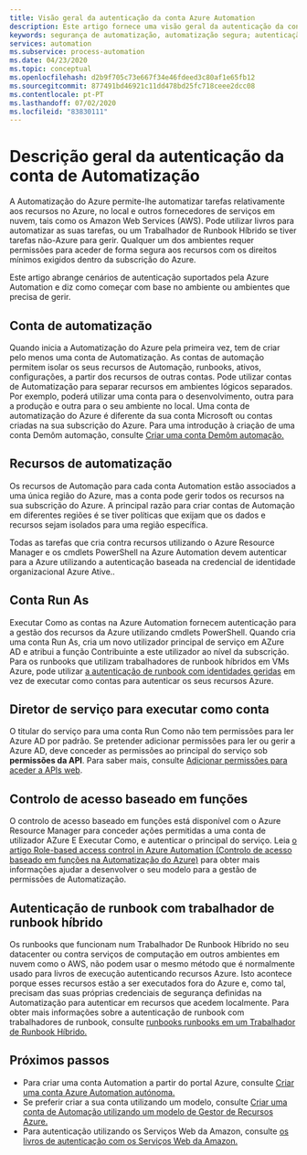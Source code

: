 ```yaml
---
title: Visão geral da autenticação da conta Azure Automation
description: Este artigo fornece uma visão geral da autenticação da conta Azure Automation.
keywords: segurança de automatização, automatização segura; autenticação de automatização
services: automation
ms.subservice: process-automation
ms.date: 04/23/2020
ms.topic: conceptual
ms.openlocfilehash: d2b9f705c73e667f34e46fdeed3c80af1e65fb12
ms.sourcegitcommit: 877491bd46921c11dd478bd25fc718ceee2dcc08
ms.contentlocale: pt-PT
ms.lasthandoff: 07/02/2020
ms.locfileid: "83830111"
---
```

# <a name="automation-account-authentication-overview"></a>Descrição geral da autenticação da conta de Automatização

A Automatização do Azure permite-lhe automatizar tarefas relativamente aos recursos no Azure, no local e outros fornecedores de serviços em nuvem, tais como os Amazon Web Services (AWS). Pode utilizar livros para automatizar as suas tarefas, ou um Trabalhador de Runbook Híbrido se tiver tarefas não-Azure para gerir. Qualquer um dos ambientes requer permissões para aceder de forma segura aos recursos com os direitos mínimos exigidos dentro da subscrição do Azure.

Este artigo abrange cenários de autenticação suportados pela Azure Automation e diz como começar com base no ambiente ou ambientes que precisa de gerir.

## <a name="automation-account"></a>Conta de automatização 

Quando inicia a Automatização do Azure pela primeira vez, tem de criar pelo menos uma conta de Automatização. As contas de automação permitem isolar os seus recursos de Automação, runbooks, ativos, configurações, a partir dos recursos de outras contas. Pode utilizar contas de Automatização para separar recursos em ambientes lógicos separados. Por exemplo, poderá utilizar uma conta para o desenvolvimento, outra para a produção e outra para o seu ambiente no local. Uma conta de automatização do Azure é diferente da sua conta Microsoft ou contas criadas na sua subscrição do Azure. Para uma introdução à criação de uma conta Demôm automação, consulte [Criar uma conta Demôm automação.](automation-quickstart-create-account.md)

## <a name="automation-resources"></a>Recursos de automatização

Os recursos de Automação para cada conta Automation estão associados a uma única região do Azure, mas a conta pode gerir todos os recursos na sua subscrição do Azure. A principal razão para criar contas de Automação em diferentes regiões é se tiver políticas que exijam que os dados e recursos sejam isolados para uma região específica.

Todas as tarefas que cria contra recursos utilizando o Azure Resource Manager e os cmdlets PowerShell na Azure Automation devem autenticar para a Azure utilizando a autenticação baseada na credencial de identidade organizacional Azure Ative.. 

## <a name="run-as-account"></a>Conta Run As

Executar Como as contas na Azure Automation fornecem autenticação para a gestão dos recursos da Azure utilizando cmdlets PowerShell. Quando cria uma conta Run As, cria um novo utilizador principal de serviço em AZure AD e atribui a função Contribuinte a este utilizador ao nível da subscrição. Para os runbooks que utilizam trabalhadores de runbook híbridos em VMs Azure, pode utilizar [a autenticação de runbook com identidades geridas](automation-hrw-run-runbooks.md#runbook-auth-managed-identities) em vez de executar como contas para autenticar os seus recursos Azure.

## <a name="service-principal-for-run-as-account"></a>Diretor de serviço para executar como conta

O titular do serviço para uma conta Run Como não tem permissões para ler Azure AD por padrão. Se pretender adicionar permissões para ler ou gerir a Azure AD, deve conceder as permissões ao principal do serviço sob **permissões da API**. Para saber mais, consulte [Adicionar permissões para aceder a APIs web](../active-directory/develop/quickstart-configure-app-access-web-apis.md#add-permissions-to-access-web-apis).

## <a name="role-based-access-control"></a>Controlo de acesso baseado em funções

O controlo de acesso baseado em funções está disponível com o Azure Resource Manager para conceder ações permitidas a uma conta de utilizador AZure E Executar Como, e autenticar o principal do serviço. Leia [o artigo Role-based access control in Azure Automation (Controlo de acesso baseado em funções na Automatização do Azure)](automation-role-based-access-control.md) para obter mais informações ajudar a desenvolver o seu modelo para a gestão de permissões de Automatização.  

## <a name="runbook-authentication-with-hybrid-runbook-worker"></a>Autenticação de runbook com trabalhador de runbook híbrido 

Os runbooks que funcionam num Trabalhador De Runbook Híbrido no seu datacenter ou contra serviços de computação em outros ambientes em nuvem como o AWS, não podem usar o mesmo método que é normalmente usado para livros de execução autenticando recursos Azure. Isto acontece porque esses recursos estão a ser executados fora do Azure e, como tal, precisam das suas próprias credenciais de segurança definidas na Automatização para autenticar em recursos que acedem localmente. Para obter mais informações sobre a autenticação de runbook com trabalhadores de runbook, consulte [runbooks runbooks em um Trabalhador de Runbook Híbrido.](automation-hrw-run-runbooks.md) 

## <a name="next-steps"></a>Próximos passos

* Para criar uma conta Automation a partir do portal Azure, consulte [Criar uma conta Azure Automation autónoma.](automation-create-standalone-account.md)
* Se preferir criar a sua conta utilizando um modelo, consulte [Criar uma conta de Automação utilizando um modelo de Gestor de Recursos Azure.](automation-create-account-template.md)
* Para autenticação utilizando os Serviços Web da Amazon, consulte [os livros de autenticação com os Serviços Web da Amazon.](automation-config-aws-account.md)